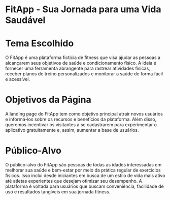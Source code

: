 # FitApp - Sua Jornada para uma Vida Saudável 

# Tema Escolhido
O FitApp é uma plataforma fictícia de fitness que visa ajudar as pessoas a alcançarem seus objetivos de saúde e condicionamento físico. A ideia é fornecer uma ferramenta abrangente para rastrear atividades físicas, receber planos de treino personalizados e monitorar a saúde de forma fácil e acessível.

# Objetivos da Página
A landing page do FitApp tem como objetivo principal atrair novos usuários e informá-los sobre os recursos e benefícios da plataforma. Além disso, queremos incentivar os visitantes a se cadastrarem para experimentar o aplicativo gratuitamente e, assim, aumentar a base de usuários.

# Público-Alvo
O público-alvo do FitApp são pessoas de todas as idades interessadas em melhorar sua saúde e bem-estar por meio da prática regular de exercícios físicos. Isso inclui desde iniciantes em busca de um estilo de vida mais ativo até atletas experientes que desejam otimizar seu desempenho. A plataforma é voltada para usuários que buscam conveniência, facilidade de uso e resultados tangíveis em sua jornada fitness.
